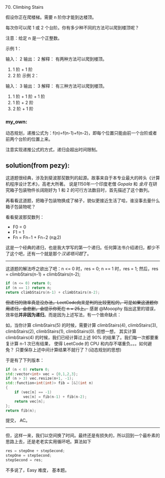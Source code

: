 70. Climbing Stairs

假设你正在爬楼梯。需要 n 阶你才能到达楼顶。

每次你可以爬 1 或 2 个台阶。你有多少种不同的方法可以爬到楼顶呢？

注意：给定 n 是一个正整数。

示例 1：

输入： 2
输出： 2
解释： 有两种方法可以爬到楼顶。
1.  1 阶 + 1 阶
2.  2 阶
示例 2：

输入： 3
输出： 3
解释： 有三种方法可以爬到楼顶。
1.  1 阶 + 1 阶 + 1 阶
2.  1 阶 + 2 阶
3.  2 阶 + 1 阶


### my_own:

动态规划，递推公式为：f(n)=f(n-1)+f(n-2)，即每个位置只能由前一个台阶或者前两个台阶的位置上来。

注意实现递推公式的方式，递归会超出时间限制。

## solution(from pezy):

这道题很经典，涉及到斐波那契数列的起源。故事来自于本专业最大的砖头《计算机程序设计艺术》，高老大所著。
说是1150年一个印度老僧 *Gopala* 和 *金月* 在研究箱子包装物件长阔刚好为 1 和 2 的可行方法数目时，首先描述了这个数列。

再看看这道题，把箱子包装物换成了梯子，貌似更接近生活了哈，谁没事去量什么箱子包装物呢？

看看斐波那契数列：

- F0 = 0
- F1 = 1
- Fn = Fn−1 + Fn−2 (n≧2)

这是一个经典的递归，也是我大学写的第一个递归。任何算法书介绍递归，都少不了这个吧，还有一个就是那个*汉诺塔问题*了。

-----

这道题的解法呼之欲出了吧：n <= 0 时，res = 0; n == 1 时，res = 1; 然后，res = climbStairs(n-1) + climbStairs(n-2);
```cpp
if (n <= 0) return 0;
if (n == 1) return n;
return climbStairs(n-1) + climbStairs(n-2);
```

~~但递归的效率真是没办法，LeetCode向来是判的比较宽松的，可是如果这道题你用递归，会悲剧，会提示你死在 n = 25上。~~
感谢 @Mooophy 指出这里的错误，效率低**并非因为递归**。而是因为上述写法，有一个致命缺点：

如，当你计算 climbStairs(5) 的时候，需要计算 climbStairs(4), climbStairs(3), climbStairs(2), climbStairs(1), climbStairs(0).
但想一想， 其实计算 climbStairs(4) 的时候，我们已经计算过上述 90% 的结果了。我们每一次都要重复计算 n-1 次已有结果， 
使得 LeetCode 的 CPU 和内存不堪重负。。。如何避免？ 只要保存上述中间计算结果不就行了？(动态规划的思想)

于是有了下列版本：

```cpp
if (n < 0) return 0;
std::vector<int> vec = {0,1,2,3};
if (n > 3) vec.resize(n+1, -1);
std::function<int(int)> fib = [&](int n)
{
    if (vec[n] == -1)
        vec[n] = fib(n-1) + fib(n-2);
    return vec[n];
};
return fib(n);
```

提交， AC。 

-----

但，这样一来，我们以空间换了时间。最终还是有损失的，所以回到一个最朴素的思路上去，还是老老实实用循环吧。算法如下
```cpp
res = stepOne + stepSecond;
stepOne = stepSecond;
stepSecond = res;
```

不多说了，Easy 难度， 基本题。






